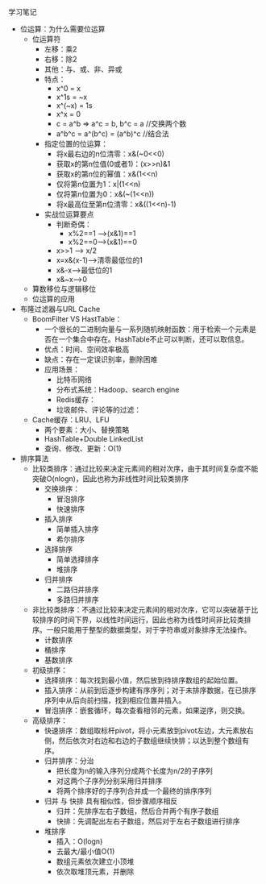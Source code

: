 学习笔记

* 位运算：为什么需要位运算
	* 位运算符
		* 左移：乘2
		* 右移：除2
		* 其他：与、或、非、异或
		* 特点：
			* x^0 = x
			* x^1s = ~x
			* x^(~x) = 1s
			* x^x = 0
			* c = a^b => a^c = b, b^c = a //交换两个数
			* a^b^c = a^(b^c) = (a^b)^c //结合法
		* 指定位置的位运算：
			* 将x最右边的n位清零：x&(~0<<0)
			* 获取x的第n位值(0或者1)：(x>>n)&1
			* 获取x的第n位的幂值：x&(1<<n)
			* 仅将第n位置为1：x|(1<<n)
			* 仅将第n位置为0：x&(~(1<<n))
			* 将x最高位至第n位清零：x&((1<<n)-1)
		* 实战位运算要点
			* 判断奇偶：
				* x%2==1 -->(x&1)==1
				* x%2==0-->(x&1)==0
			* x>>1 --> x/2
			* x=x&(x-1)-->清零最低位的1
			* x&-x-->最低位的1
			* x&~x-->0 
	* 算数移位与逻辑移位
	* 位运算的应用
* 布隆过滤器与URL Cache
	* BoomFilter VS HastTable：
		* 一个很长的二进制向量与一系列随机映射函数：用于检索一个元素是否在一个集合中存在。HashTable不止可以判断，还可以取信息。
		* 优点：时间、空间效率极高
		* 缺点：存在一定误识别率，删除困难
		* 应用场景：
			* 比特币网络
			* 分布式系统：Hadoop、search engine
			* Redis缓存：
			* 垃圾邮件、评论等的过滤：
	* Cache缓存：LRU、LFU
		* 两个要素：大小、替换策略
		* HashTable+Double LinkedList
		* 查询、修改、更新：O(1)
* 排序算法
	* 比较类排序：通过比较来决定元素间的相对次序，由于其时间复杂度不能突破O(nlogn)，因此也称为非线性时间比较类排序
		* 交换排序：
			* 冒泡排序
			* 快速排序
		* 插入排序
			* 简单插入排序
			* 希尔排序
		* 选择排序
			* 简单选择排序
			* 堆排序
		* 归并排序
			* 二路归并排序
			* 多路归并排序 
	* 非比较类排序：不通过比较来决定元素间的相对次序，它可以突破基于比较排序的时间下界，以线性时间运行，因此也称为线性时间非比较类排序。一般只能用于整型的数据类型，对于字符串或对象排序无法操作。
		* 计数排序
		* 桶排序
		* 基数排序
	* 初级排序：
		* 选择排序：每次找到最小值，然后放到待排序数组的起始位置。
		* 插入排序：从前到后逐步构建有序序列；对于未排序数据，在已排序序列中从后向前扫描，找到相应位置并插入。
		* 冒泡排序：嵌套循环，每次查看相邻的元素，如果逆序，则交换。
	* 高级排序：
		* 快速排序：数组取标杆pivot，将小元素放到pivot左边，大元素放右侧，然后依次对右边和右边的子数组继续快排；以达到整个数组有序。
		* 归并排序：分治
			* 把长度为n的输入序列分成两个长度为n/2的子序列
			* 对这两个子序列分别采用归并排序
			* 将两个排序好的子序列合并成一个最终的排序序列
		* 归并 与 快排 具有相似性，但步骤顺序相反
			* 归并：先排序左右子数组，然后合并两个有序子数组
			* 快排：先调配出左右子数组，然后对于左右子数组进行排序
		* 堆排序
			* 插入：O(logn)
			* 去最大/最小值O(1)
			* 数组元素依次建立小顶堆
			* 依次取堆顶元素，并删除